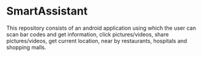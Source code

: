# SmartAssistant
This repository consists of an android application using which the user can scan bar codes and get information, click pictures/videos, share pictures/videos, get current location, near by restaurants, hospitals and shopping malls.
